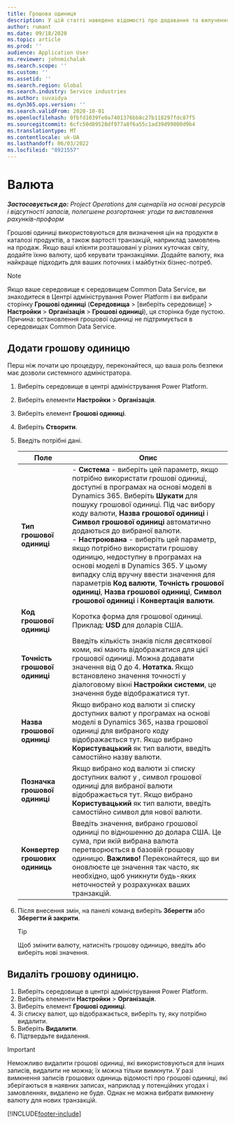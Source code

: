 ```yaml
---
title: Грошова одиниця
description: У цій статті наведено відомості про додавання та вилучення типів грошових одиниць у Project Operations.
author: rumant
ms.date: 09/18/2020
ms.topic: article
ms.prod: ''
audience: Application User
ms.reviewer: johnmichalak
ms.search.scope: ''
ms.custom: ''
ms.assetid: ''
ms.search.region: Global
ms.search.industry: Service industries
ms.author: suvaidya
ms.dyn365.ops.version: ''
ms.search.validFrom: 2020-10-01
ms.openlocfilehash: 0fbfd1039fe0a7401376bb8c27b118297fdc87f5
ms.sourcegitcommit: 6cfc50d89528df977a8f6a55c1ad39d99800d9b4
ms.translationtype: MT
ms.contentlocale: uk-UA
ms.lasthandoff: 06/03/2022
ms.locfileid: "8921557"
---
```

# <a name="currency"></a>Валюта

_**Застосовується до:** Project Operations для сценаріїв на основі ресурсів і відсутності запасів, полегшене розгортання: угоди та виставлення рахунків-проформ_



Грошові одиниці використовуються для визначення цін на продукти в каталозі продуктів, а також вартості транзакцій, наприклад замовлень на продаж. Якщо ваші клієнти розташовані у різних куточках світу, додайте їхню валюту, щоб керувати транзакціями. Додайте валюту, яка найкраще підходить для ваших поточних і майбутніх бізнес-потреб.  

> [!NOTE]
> Якщо ваше середовище є середовищем Common Data Service, ви знаходитеся в Центрі адміністрування Power Platform і ви вибрали сторінку **Грошові одиниці** (**Середовища** > [виберіть середовище] > **Настройки** > **Організація** > **Грошові одиниці**), ця сторінка буде пустою. Причина: встановлення грошової одиниці не підтримується в середовищах Common Data Service.

## <a name="add-a-currency"></a>Додати грошову одиницю  
Перш ніж почати цю процедуру, переконайтеся, що ваша роль безпеки має дозволи системного адміністратора. 

1. Виберіть середовище в центрі адміністрування Power Platform. 
2. Виберіть елементи **Настройки** > **Організація**.
3. Виберіть елемент **Грошові одиниці**.  
4. Виберіть **Створити**.  
5. Введіть потрібні дані.  


   |          Поле          |                                                                                                                                                                                                                                                                                                                                                                            Опис                                                                                                                                                                                                                                                                                                                                                                            |
   |-------------------------|-------------------------------------------------------------------------------------------------------------------------------------------------------------------------------------------------------------------------------------------------------------------------------------------------------------------------------------------------------------------------------------------------------------------------------------------------------------------------------------------------------------------------------------------------------------------------------------------------------------------------------------------------------------------------------------------------------------------------------------------------------------------|
   |    **Тип грошової одиниці**    | - **Система** - виберіть цей параметр, якщо потрібно використати грошові одиниці, доступні в програмах на основі моделі в Dynamics 365. Виберіть **Шукати** для пошуку грошової одиниці. Під час вибору коду валюти, **Назва грошової одиниці** і **Символ грошової одиниці** автоматично додаються до вибраної валюти.<br />- **Настроювана** - виберіть цей параметр, якщо потрібно використати грошову одиницю, недоступну в програмах на основі моделі в Dynamics 365. У цьому випадку слід вручну ввести значення для параметрів **Код валюти**, **Точність грошової одиниці**, **Назва грошової одиниці**, **Символ грошової одиниці** і **Конвертація валюти**. |
   |    **Код грошової одиниці**    |                                                                                                                                                                                                                                                                                                                                            Коротка форма для грошової одиниці. Приклад: **USD** для доларів США.                                                                                                                                                                                                                                                                                                                                            |
   | **Точність грошової одиниці**  |                                                                                                                                                                                  Введіть кількість знаків після десяткової коми, які мають відображатися для цієї грошової одиниці.  Можна додавати значення від 0 до 4. **Нотатка.** Якщо встановлено значення точності у діалоговому вікні **Настройки системи**, це значення буде відображатися тут.                                                                                                                                                                                  |
   |    **Назва грошової одиниці**    |                                                                                                                                                                                                                                         Якщо вибрано код валюти зі списку доступних валют у програмах на основі моделі в Dynamics 365, назва грошової одиниці для вибраного коду відображається тут. Якщо вибрано **Користувацький** як тип валюти, введіть самостійно назву валюти.                                                                                                                                                                                                                                          |
   |   **Позначка грошової одиниці**   |                                                                                                                                                                                                                                                                      Якщо вибрано код валюти зі списку доступних валют у , символ грошової одиниці для вибраної валюти відображається тут. Якщо вибрано **Користувацький** як тип валюти, введіть самостійно символ для нової валюти.                                                                                                                                                                                                                                                                       |
   | **Конвертер грошових одиниць** |                                                                                                                                                                                                                                     Введіть значення, вибрано грошової одиниці по відношенню до долара США. Це сума, при якій вибрана валюта перетворюється в базовій грошову одиницю. **Важливо!** Переконайтеся, що ви оновлюєте це значення так часто, як необхідно, щоб уникнути будь-яких неточностей у розрахунках ваших транзакцій.                                                                                                                                                                                                                                      |


6. Після внесення змін, на панелі команд виберіть **Зберегти** або **Зберегти й закрити**.  

   > [!TIP]
   >  Щоб змінити валюту, натисніть грошову одиницю, введіть або виберіть нові значення.  

## <a name="delete-a-currency"></a>Видаліть грошову одиницю.  

1. Виберіть середовище в центрі адміністрування Power Platform. 
2. Виберіть елементи **Настройки** > **Організація**.
3. Виберіть елемент **Грошові одиниці**.  
4. Зі списку валют, що відображається, виберіть ту, яку потрібно видалити.  
5. Виберіть **Видалити**.  
6. Підтвердьте видалення.  

> [!IMPORTANT]
>  Неможливо видалити грошові одиниці, які використовуються для інших записів, видалити не можна; їх можна тільки вимкнути. У разі вимкнення записів грошових одиниць відомості про грошові одиниці, які зберігаються в наявних записах, наприклад у потенційних угодах і замовленнях, видалено не буде. Однак не можна вибрати вимкнену валюту для нових транзакцій.  


[!INCLUDE[footer-include](../includes/footer-banner.md)]